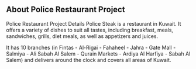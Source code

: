 ## About Police Restaurant  Project

Police Restaurant Project Details
Police Steak is a restaurant in Kuwait. It offers a variety of dishes to suit all tastes, including breakfast, meals, sandwiches, grills, diet meals, as well as appetizers and juices.

It has 10 branches (in Fintas - Al-Rigai - Fahaheel - Jahra - Gate Mall - Salmiya - Ali Sabah Al Salem - Qurain Markets - Ardiya Al Harfiya - Sabah Al Salem) and delivers around the clock and covers all areas of Kuwait.
